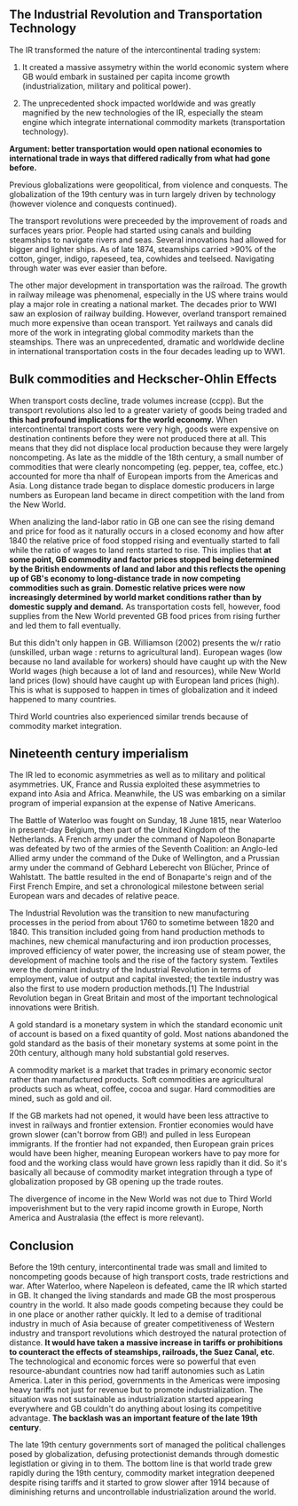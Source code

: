 ## The Industrial Revolution and Transportation Technology
The IR transformed the nature of the intercontinental trading system:

1. It created a massive assymetry within the world economic system where GB would embark in sustained per capita income growth (industrialization, military and political power).

2. The unprecedented shock impacted worldwide and was greatly magnified by the new technologies of the IR, especially the steam engine which integrate international commodity markets (transportation technology).

**Argument: better transportation would open national economies to international trade in ways that differed radically from what had gone before.**

Previous globalizations were geopolitical, from violence and conquests. The globalization of the 19th century was in turn largely driven by technology (however violence and conquests continued).

The transport revolutions were preceeded by the improvement of roads and surfaces years prior. People had started using canals and building steamships to navigate rivers and seas. Several innovations had allowed for bigger and lighter ships. As of late 1874, steamships carried >90% of the cotton, ginger, indigo, rapeseed, tea, cowhides and teelseed. Navigating through water was ever easier than before.

The other major development in transportation was the railroad. The growth in railway mileage was phenomenal, especially in the US where trains would play a major role in creating a national market. The decades prior to WWI saw an explosion of railway building. However, overland transport remained much more expensive than ocean transport. Yet railways and canals did more of the work in integrating global commodity markets than the steamships. There was an unprecedented, dramatic and worldwide decline in international transportation costs in the four decades leading up to WW1.

## Bulk commodities and Heckscher-Ohlin Effects
When transport costs decline, trade volumes increase (ccpp). But the transport revolutions also led to a greater variety of goods being traded and **this had profound implications for the world economy.** When intercontinental transport costs were very high, goods were expensive on destination continents before they were not produced there at all. This means that they did not displace local production because they were largely noncompeting. As late as the middle of the 18th century, a small number of commodities that were clearly noncompeting (eg. pepper, tea, coffee, etc.) accounted for more tha nhalf of European imports from the Americas and Asia. Long distance trade began to displace domestic producers in large numbers as European land became in direct competition with the land from the New World. 

When analizing the land-labor ratio in GB one can see the rising demand and price for food as it naturally occurs in a closed economy and how after 1840 the relative price of food stopped rising and eventually started to fall while the ratio of wages to land rents started to rise. This implies that **at some point, GB commodity and factor prices stopped being determined by the British endowments of land and labor and this reflects the opening up of GB's economy to long-distance trade in now competing commodities such as grain. Domestic relative prices were now increasingly determined by world market conditions rather than by domestic supply and demand.** As transportation costs fell, however, food supplies from the New World prevented GB food prices from rising further and led them to fall eventually.

But this didn't only happen in GB. Williamson (2002) presents the w/r ratio (unskilled, urban wage : returns to agricultural land).
European wages (low because no land available for workers) should have caught up with the New World wages (high because a lot of land and resources), while New World land prices (low) should have caught up with European land prices (high). This is what is supposed to happen in times of globalization and it indeed happened to many countries.

Third World countries also experienced similar trends because of commodity market integration. 

## Nineteenth century imperialism
The IR led to economic asymmetries as well as to military and political asymmetries. UK, France and Russia exploited these asymmetries to expand into Asia and Africa. Meanwhile, the US was embarking on a similar program of imperial expansion at the expense of Native Americans.

The Battle of Waterloo was fought on Sunday, 18 June 1815, near Waterloo in present-day Belgium, then part of the United Kingdom of the Netherlands. A French army under the command of Napoleon Bonaparte was defeated by two of the armies of the Seventh Coalition: an Anglo-led Allied army under the command of the Duke of Wellington, and a Prussian army under the command of Gebhard Leberecht von Blücher, Prince of Wahlstatt. The battle resulted in the end of Bonaparte's reign and of the First French Empire, and set a chronological milestone between serial European wars and decades of relative peace.

The Industrial Revolution was the transition to new manufacturing processes in the period from about 1760 to sometime between 1820 and 1840. This transition included going from hand production methods to machines, new chemical manufacturing and iron production processes, improved efficiency of water power, the increasing use of steam power, the development of machine tools and the rise of the factory system. Textiles were the dominant industry of the Industrial Revolution in terms of employment, value of output and capital invested; the textile industry was also the first to use modern production methods.[1] The Industrial Revolution began in Great Britain and most of the important technological innovations were British.

A gold standard is a monetary system in which the standard economic unit of account is based on a fixed quantity of gold. Most nations abandoned the gold standard as the basis of their monetary systems at some point in the 20th century, although many hold substantial gold reserves.

A commodity market is a market that trades in primary economic sector rather than manufactured products. Soft commodities are agricultural products such as wheat, coffee, cocoa and sugar. Hard commodities are mined, such as gold and oil.

If the GB markets had not opened, it would have been less attractive to invest in railways and frontier extension. Frontier economies would have grown slower (can't borrow from GB!) and pulled in less European immigrants. If the frontier had not expanded, then European grain prices would have been higher, meaning European workers have to pay more for food and the working class would have grown less rapidly than it did. So it's basically all because of commodity market integration through a type of globalization proposed by GB opening up the trade routes.

The divergence of income in the New World was not due to Third World impoverishment but to the very rapid income growth in Europe, North America and Australasia (the effect is more relevant).

## Conclusion
Before the 19th century, intercontinental trade was small and limited to noncompeting goods because of high transport costs, trade restrictions and war. After Waterloo, where Napeleon is defeated, came the IR which started in GB. It changed the living standards and made GB the most prosperous country in the world. It also made goods competing because they could be in one place or another rather quickly. It led to a demise of traditional industry in much of Asia because of greater competitiveness of Western industry and transport revolutions which destroyed the natural protection of distance. **It would have taken a massive increase in tariffs or prohibitions to counteract the effects of steamships, railroads, the Suez Canal, etc**. The technological and economic forces were so powerful that even resource-abundant countries now had tariff autonomies such as Latin America. Later in this period, governments in the Americas were imposing heavy tariffs not just for revenue but to promote industrialization. The situation was not sustainable as industrialization started appearing everywhere and GB couldn't do anything about losing its competitive advantage. **The backlash was an important feature of the late 19th century**.

The late 19th century governments sort of managed the political challenges posed by globalization, defusing protectionist demands through domestic legistlation or giving in to them. The bottom  line is that world trade grew rapidly during the 19th century, commodity market integration deepened despite rising tariffs and it started to grow slower after 1914 because of diminishing returns and uncontrollable industrialization around the world.